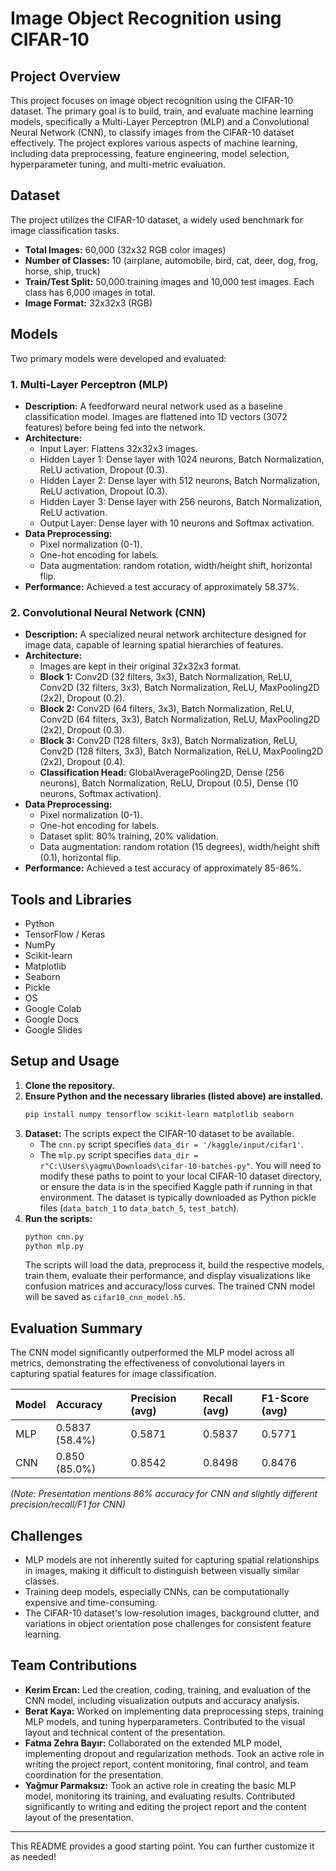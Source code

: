 # Image Object Recognition using CIFAR-10

## Project Overview

This project focuses on image object recognition using the CIFAR-10 dataset. The primary goal is to build, train, and evaluate machine learning models, specifically a Multi-Layer Perceptron (MLP) and a Convolutional Neural Network (CNN), to classify images from the CIFAR-10 dataset effectively. The project explores various aspects of machine learning, including data preprocessing, feature engineering, model selection, hyperparameter tuning, and multi-metric evaluation.

## Dataset

The project utilizes the CIFAR-10 dataset, a widely used benchmark for image classification tasks.

* **Total Images:** 60,000 (32x32 RGB color images)
* **Number of Classes:** 10 (airplane, automobile, bird, cat, deer, dog, frog, horse, ship, truck)
* **Train/Test Split:** 50,000 training images and 10,000 test images. Each class has 6,000 images in total.
* **Image Format:** 32x32x3 (RGB)

## Models

Two primary models were developed and evaluated:

### 1. Multi-Layer Perceptron (MLP)

* **Description:** A feedforward neural network used as a baseline classification model. Images are flattened into 1D vectors (3072 features) before being fed into the network.
* **Architecture:**
    * Input Layer: Flattens 32x32x3 images.
    * Hidden Layer 1: Dense layer with 1024 neurons, Batch Normalization, ReLU activation, Dropout (0.3).
    * Hidden Layer 2: Dense layer with 512 neurons, Batch Normalization, ReLU activation, Dropout (0.3).
    * Hidden Layer 3: Dense layer with 256 neurons, Batch Normalization, ReLU activation.
    * Output Layer: Dense layer with 10 neurons and Softmax activation.
* **Data Preprocessing:**
    * Pixel normalization (0-1).
    * One-hot encoding for labels.
    * Data augmentation: random rotation, width/height shift, horizontal flip.
* **Performance:** Achieved a test accuracy of approximately 58.37%.

### 2. Convolutional Neural Network (CNN)

* **Description:** A specialized neural network architecture designed for image data, capable of learning spatial hierarchies of features.
* **Architecture:**
    * Images are kept in their original 32x32x3 format.
    * **Block 1:** Conv2D (32 filters, 3x3), Batch Normalization, ReLU, Conv2D (32 filters, 3x3), Batch Normalization, ReLU, MaxPooling2D (2x2), Dropout (0.2).
    * **Block 2:** Conv2D (64 filters, 3x3), Batch Normalization, ReLU, Conv2D (64 filters, 3x3), Batch Normalization, ReLU, MaxPooling2D (2x2), Dropout (0.3).
    * **Block 3:** Conv2D (128 filters, 3x3), Batch Normalization, ReLU, Conv2D (128 filters, 3x3), Batch Normalization, ReLU, MaxPooling2D (2x2), Dropout (0.4).
    * **Classification Head:** GlobalAveragePooling2D, Dense (256 neurons), Batch Normalization, ReLU, Dropout (0.5), Dense (10 neurons, Softmax activation).
* **Data Preprocessing:**
    * Pixel normalization (0-1).
    * One-hot encoding for labels.
    * Dataset split: 80% training, 20% validation.
    * Data augmentation: random rotation (15 degrees), width/height shift (0.1), horizontal flip.
* **Performance:** Achieved a test accuracy of approximately 85-86%.

## Tools and Libraries

* Python
* TensorFlow / Keras
* NumPy
* Scikit-learn
* Matplotlib
* Seaborn
* Pickle
* OS
* Google Colab
* Google Docs
* Google Slides

## Setup and Usage

1.  **Clone the repository.**
2.  **Ensure Python and the necessary libraries (listed above) are installed.**
    ```bash
    pip install numpy tensorflow scikit-learn matplotlib seaborn
    ```
3.  **Dataset:** The scripts expect the CIFAR-10 dataset to be available.
    * The `cnn.py` script specifies `data_dir = '/kaggle/input/cifar1'`.
    * The `mlp.py` script specifies `data_dir = r"C:\Users\yagmu\Downloads\cifar-10-batches-py"`.
    You will need to modify these paths to point to your local CIFAR-10 dataset directory, or ensure the data is in the specified Kaggle path if running in that environment. The dataset is typically downloaded as Python pickle files (`data_batch_1` to `data_batch_5`, `test_batch`).
4.  **Run the scripts:**
    ```bash
    python cnn.py
    python mlp.py
    ```
    The scripts will load the data, preprocess it, build the respective models, train them, evaluate their performance, and display visualizations like confusion matrices and accuracy/loss curves. The trained CNN model will be saved as `cifar10_cnn_model.h5`.

## Evaluation Summary

The CNN model significantly outperformed the MLP model across all metrics, demonstrating the effectiveness of convolutional layers in capturing spatial features for image classification.

| Model | Accuracy      | Precision (avg) | Recall (avg) | F1-Score (avg) |
| :---- | :------------ | :-------------- | :----------- | :------------- |
| MLP   | 0.5837 (58.4%) | 0.5871          | 0.5837       | 0.5771         | 
| CNN   | 0.850 (85.0%)  | 0.8542          | 0.8498       | 0.8476         | 
*(Note: Presentation mentions 86% accuracy for CNN and slightly different precision/recall/F1 for CNN)*

## Challenges

* MLP models are not inherently suited for capturing spatial relationships in images, making it difficult to distinguish between visually similar classes.
* Training deep models, especially CNNs, can be computationally expensive and time-consuming.
* The CIFAR-10 dataset's low-resolution images, background clutter, and variations in object orientation pose challenges for consistent feature learning.

## Team Contributions

* **Kerim Ercan:** Led the creation, coding, training, and evaluation of the CNN model, including visualization outputs and accuracy analysis.
* **Berat Kaya:** Worked on implementing data preprocessing steps, training MLP models, and tuning hyperparameters. Contributed to the visual layout and technical content of the presentation.
* **Fatma Zehra Bayır:** Collaborated on the extended MLP model, implementing dropout and regularization methods. Took an active role in writing the project report, content monitoring, final control, and team coordination for the presentation.
* **Yağmur Parmaksız:** Took an active role in creating the basic MLP model, monitoring its training, and evaluating results. Contributed significantly to writing and editing the project report and the content layout of the presentation.

---

This README provides a good starting point. You can further customize it as needed!

